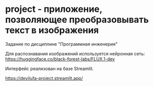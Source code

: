 # project - приложение, позволяющее преобразовывать текст в изображения

Задание по дисциплине "Программная инженерия"

Для распознавания изображений используется нейронная сеть: https://huggingface.co/black-forest-labs/FLUX.1-dev

Интерфейс реализован на базе Streamlit.

https://devilufa-project.streamlit.app/
